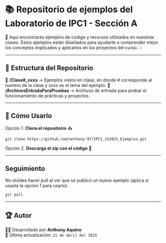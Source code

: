 # 📚 Repositorio de ejemplos del Laboratorio de IPC1 - Sección A

🚀 Aquí encontrarás ejemplos de código y recursos utilizados en nuestras clases. Estos ejemplos están diseñados para ayudarte a comprender mejor los conceptos explicados y aplicarlos en los proyectos del curso. 💡

---

## 📂 Estructura del Repositorio

📁 **/Clase#_xxxx** → Ejemplos vistos en clase, en donde # corresponde al numero de la clase y xxxx es el tema del ejemplo.
📁 **/ArchivosEntradaParaPruebas** → Archivos de entrada para probar el funcionamiento de prácticas y proyectos.

---

## 🚀 Cómo Usarlo

Opción 1. **Clona el repositorio** 📥
   ```bash
   git clone https://github.com/anthony-97/IPC1_1S2025_Ejemplos.git
   ```
Opción 2. **Descarga el zip con el código** 📂

---

## Seguimiento
No olvides hacer pull al ver que se publicó un nuevo ejemplo (aplica si usaste la opción 1 para usarlo).
   ```bash
   git pull
   ```

---

## 🏆 Autor  

👨‍💻 Desarrollado por **Anthony Aquino**  
📆 Última actualización: `21 de abril del 2025`  
